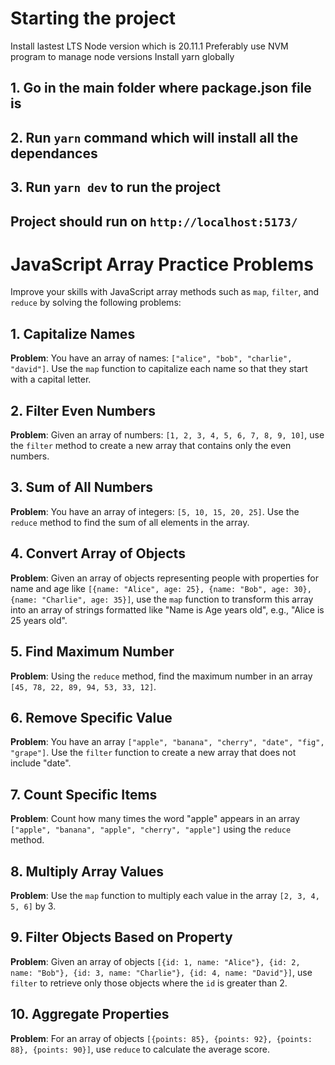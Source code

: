 # Starting the project

Install lastest LTS Node version which is 20.11.1
Preferably use NVM program to manage node versions
Install yarn globally

## 1. Go in the main folder where package.json file is

## 2. Run `yarn` command which will install all the dependances

## 3. Run `yarn dev` to run the project

## Project should run on `http://localhost:5173/`

# JavaScript Array Practice Problems

Improve your skills with JavaScript array methods such as `map`, `filter`, and `reduce` by solving the following problems:

## 1. Capitalize Names

**Problem**: You have an array of names: `["alice", "bob", "charlie", "david"]`. Use the `map` function to capitalize each name so that they start with a capital letter.

## 2. Filter Even Numbers

**Problem**: Given an array of numbers: `[1, 2, 3, 4, 5, 6, 7, 8, 9, 10]`, use the `filter` method to create a new array that contains only the even numbers.

## 3. Sum of All Numbers

**Problem**: You have an array of integers: `[5, 10, 15, 20, 25]`. Use the `reduce` method to find the sum of all elements in the array.

## 4. Convert Array of Objects

**Problem**: Given an array of objects representing people with properties for name and age like `[{name: "Alice", age: 25}, {name: "Bob", age: 30}, {name: "Charlie", age: 35}]`, use the `map` function to transform this array into an array of strings formatted like "Name is Age years old", e.g., "Alice is 25 years old".

## 5. Find Maximum Number

**Problem**: Using the `reduce` method, find the maximum number in an array `[45, 78, 22, 89, 94, 53, 33, 12]`.

## 6. Remove Specific Value

**Problem**: You have an array `["apple", "banana", "cherry", "date", "fig", "grape"]`. Use the `filter` function to create a new array that does not include "date".

## 7. Count Specific Items

**Problem**: Count how many times the word "apple" appears in an array `["apple", "banana", "apple", "cherry", "apple"]` using the `reduce` method.

## 8. Multiply Array Values

**Problem**: Use the `map` function to multiply each value in the array `[2, 3, 4, 5, 6]` by 3.

## 9. Filter Objects Based on Property

**Problem**: Given an array of objects `[{id: 1, name: "Alice"}, {id: 2, name: "Bob"}, {id: 3, name: "Charlie"}, {id: 4, name: "David"}]`, use `filter` to retrieve only those objects where the `id` is greater than 2.

## 10. Aggregate Properties

**Problem**: For an array of objects `[{points: 85}, {points: 92}, {points: 88}, {points: 90}]`, use `reduce` to calculate the average score.
